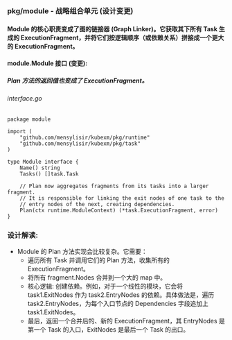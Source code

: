 ### pkg/module - 战略组合单元 (设计变更)
#### Module 的核心职责变成了图的链接器 (Graph Linker)。它获取其下所有 Task 生成的 ExecutionFragment，并将它们按逻辑顺序（或依赖关系）拼接成一个更大的 ExecutionFragment。
#### module.Module 接口 (变更):
##### Plan 方法的返回值也变成了 ExecutionFragment。
###### interface.go
```aiignore
package module

import (
    "github.com/mensylisir/kubexm/pkg/runtime"
    "github.com/mensylisir/kubexm/pkg/task"
)

type Module interface {
    Name() string
    Tasks() []task.Task
    
    // Plan now aggregates fragments from its tasks into a larger fragment.
    // It is responsible for linking the exit nodes of one task to the
    // entry nodes of the next, creating dependencies.
    Plan(ctx runtime.ModuleContext) (*task.ExecutionFragment, error)
}
```
### 设计解读:
- Module 的 Plan 方法实现会比较复杂。它需要：
  - 遍历所有 Task 并调用它们的 Plan 方法，收集所有的 ExecutionFragment。
  - 将所有 fragment.Nodes 合并到一个大的 map 中。
  - 核心逻辑: 创建依赖。例如，对于一个线性的模块，它会将 task1.ExitNodes 作为 task2.EntryNodes 的依赖。具体做法是，遍历 task2.EntryNodes，为每个入口节点的 Dependencies 字段追加上 task1.ExitNodes。
  - 最后，返回一个合并后的、新的 ExecutionFragment，其 EntryNodes 是第一个 Task 的入口，ExitNodes 是最后一个 Task 的出口。